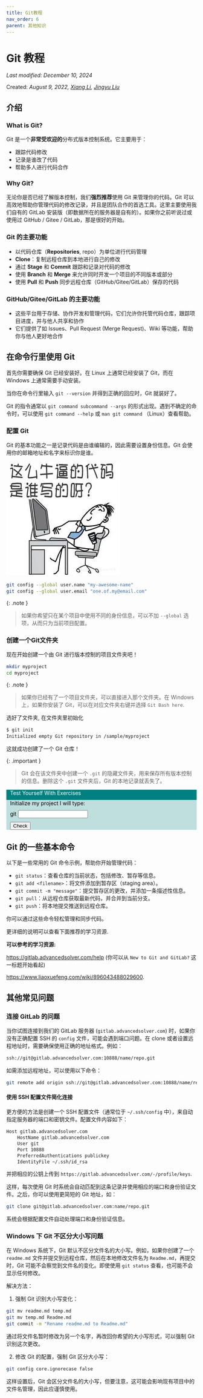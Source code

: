```yaml
---
title: Git教程
nav_order: 6
parent: 其他知识
---
```


# Git 教程

*Last modified: December 10, 2024*

Created: *August 9, 2022, [Xiang Li](mailto:646873166@qq.com), [Jingyu Liu](mailto:381258337@qq.com)*


## 介绍

### What is Git?

Git 是一个**非常受欢迎的**分布式版本控制系统。它主要用于：

- 跟踪代码修改
- 记录是谁改了代码
- 帮助多人进行代码合作

### Why Git?

无论你是否已经了解版本控制，我们**强烈推荐**使用 Git 来管理你的代码。Git 可以高效地帮助你管理代码的修改记录，并且是团队合作的首选工具。这里主要使用我们自有的 GitLab 安装版（即数据所在的服务器是自有的）。如果你之前听说过或使用过 GitHub / Gitee / GitLab，那是很好的开始。

### Git 的主要功能

- 以代码仓库（**Repositories**, repo）为单位进行代码管理
- **Clone**：复制远程仓库到本地进行自己的修改
- 通过 **Stage** 和 **Commit** 跟踪和记录对代码的修改
- 使用 **Branch** 和 **Merge** 来允许同时开发一个项目的不同版本或部分
- 使用 **Pull** 和 **Push** 同步远程仓库（GitHub/Gitee/GitLab）保存的代码

### GitHub/Gitee/GitLab 的主要功能

- 这些平台用于存储、协作开发和管理代码，它们允许你托管代码仓库，跟踪项目进度，并与他人共享和协作
- 它们提供了如 Issues、Pull Request (Merge Request)、Wiki 等功能，帮助你与他人更好地合作

## 在命令行里使用 Git

首先你需要确保 Git 已经安装好。在 Linux 上通常已经安装了 Git，而在 Windows 上通常需要手动安装。

当你在命令行里输入 `git --version` 并得到正确的回应时，Git 就装好了。

Git 的指令通常以 `git command subcommand --args` 的形式出现。遇到不确定的命令时，可以使用 `git command --help` 或 `man git command` （Linux）查看帮助。

### 配置 Git

Git 的基本功能之一是记录代码是由谁编辑的，因此需要设置身份信息。Git 会使用你的邮箱地址和名字来标识你是谁。

![](/guide/figure/Git-setup1.webp)

```bash
git config --global user.name "my-awesome-name"
git config --global user.email "one.of.my@email.com"
```

{: .note }
> 如果你希望只在某个项目中使用不同的身份信息，可以不加 `--global` 选项，从而只为当前项目配置。


### 创建一个Git文件夹

现在开始创建一个由 Git 进行版本控制的项目文件夹吧！

~~~ bash
mkdir myproject
cd myproject
~~~

{: .note }
> 如果你已经有了一个项目文件夹，可以直接进入那个文件夹。在 Windows 上，如果你安装了 Git，可以在对应文件夹右键并选择 `Git Bash here`.

选好了文件夹, 在文件夹里初始化

~~~ bash
$ git init
Initialized empty Git repository in /sample/myproject
~~~

这就成功创建了一个 Git 仓库！

{: .important }
> Git 会在该文件夹中创建一个 `.git` 的隐藏文件夹，用来保存所有版本控制的信息。删除这个 `.git` 文件夹后，Git 的本地记录就丢失了。



<div style="background-color: #008080; color: white; ">
 <p style="margin: 10px">Test Yourself With Exercises</p>
 <div style="background-color: #BFDFDF; color: black">
  <p style="margin: 10px">Initialize my project I will type:</p>
  <p style="margin: 10px">git <input type="text" id="exercise1" /></p>
  <p style="margin: 10px"><button onclick="window.alert(document.getElementById('exercise1').value === 'init' ? 'Yeah!!' : 'Are you sure?')">Check</button></p>
 </div>
</div>

## Git 的一些基本命令

以下是一些常用的 Git 命令示例，帮助你开始管理代码：

- `git status`：查看仓库的当前状态，包括修改、暂存等信息。
- `git add <filename>`：将文件添加到暂存区（staging area）。
- `git commit -m "message"`：提交暂存区的更改，并添加一条描述性信息。
- `git pull`：从远程仓库获取最新代码，并合并到当前分支。
- `git push`：将本地提交推送到远程仓库。

你可以通过这些命令轻松管理和同步代码。

更详细的说明可以查看下面推荐的学习资源.

**可以参考的学习资源:**

<https://gitlab.advancedsolver.com/help> (你可以从 `New to Git and GitLab?` 这一标题开始看起)

<https://www.liaoxuefeng.com/wiki/896043488029600>.

## 其他常见问题

### 连接 GitLab 的问题

当你试图连接到我们的 GitLab 服务器 (`gitlab.advancedsolver.com`) 时，如果你没有正确配置 SSH 的 `config` 文件，可能会遇到端口问题。在 clone 或者设置远程地址时，需要确保使用正确的地址格式。例如：

```bash
ssh://git@gitlab.advancedsolver.com:10888/name/repo.git
```

如需添加远程地址，可以使用以下命令：

```bash
git remote add origin ssh://git@gitlab.advancedsolver.com:10888/name/repo.git
```

#### 使用 SSH 配置文件简化连接

更方便的方法是创建一个 SSH 配置文件（通常位于 `~/.ssh/config` 中），来自动指定服务器的端口和密钥文件。配置文件内容如下：

```text
Host gitlab.advancedsolver.com
    HostName gitlab.advancedsolver.com
    User git
    Port 10888
    PreferredAuthentications publickey
    IdentityFile ~/.ssh/id_rsa
```

并把相应的公钥上传到 `https://gitlab.advancedsolver.com/-/profile/keys`.

这样，每次使用 Git 时系统会自动匹配到这条记录并使用相应的端口和身份验证文件。之后，你可以使用更简短的 Git 地址，如：

```bash
git clone git@gitlab.advancedsolver.com:name/repo.git
```

系统会根据配置文件自动处理端口和身份验证信息。

### Windows 下 Git 不区分大小写问题

在 Windows 系统下，Git 默认不区分文件名的大小写。例如，如果你创建了一个 `readme.md` 文件并提交到远程仓库，然后在本地修改文件名为 `Readme.md`，再提交时，Git 可能不会察觉到文件名的变化。即使使用 `git status` 查看，也可能不会显示任何修改。

解决方法：

1. 强制 Git 识别大小写变化：

```bash
git mv readme.md temp.md
git mv temp.md Readme.md
git commit -m "Rename readme.md to Readme.md"
```

通过将文件名暂时修改为另一个名字，再改回你希望的大小写形式，可以强制 Git 识别这次更改。

2. 修改 Git 的配置，强制 Git 区分大小写：

```bash
git config core.ignorecase false
```

这样设置后，Git 会区分文件名的大小写，但要注意，这可能会影响现有项目中的文件名管理，因此应谨慎使用。

